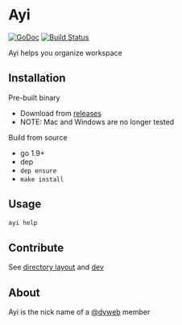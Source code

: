 # Ayi

[![GoDoc](https://godoc.org/github.com/dyweb/Ayi?status.svg)](https://godoc.org/github.com/dyweb/Ayi)
[![Build Status](https://travis-ci.org/dyweb/Ayi.svg)](https://travis-ci.org/dyweb/Ayi)

Ayi helps you organize workspace

## Installation

Pre-built binary

- Download from [releases](https://github.com/dyweb/Ayi/releases)
- NOTE: Mac and Windows are no longer tested

Build from source

- go 1.9+
- dep
- `dep ensure`
- `make install`

## Usage

````bash
ayi help
````

## Contribute

See [directory layout](doc/directory.md) and [dev](doc/dev)

## About

Ayi is the nick name of a [@dyweb](https://github.com/dyweb) member
